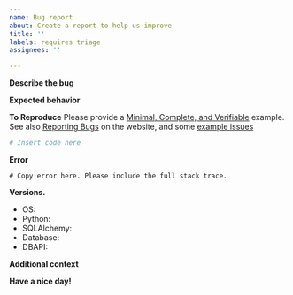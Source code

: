 ```yaml
---
name: Bug report
about: Create a report to help us improve
title: ''
labels: requires triage
assignees: ''

---
```


**Describe the bug**
<!-- A clear and concise description of what the bug is. -->

**Expected behavior**
<!-- A clear and concise description of what you expected to happen. -->

**To Reproduce**
Please provide a [Minimal, Complete, and Verifiable](http://stackoverflow.com/help/mcve) example. 
See also [Reporting Bugs](https://www.sqlalchemy.org/participate.html#bugs) on the website, and some [example issues](https://github.com/sqlalchemy/sqlalchemy/issues?q=label%3A%22great+mcve%22)

```py
# Insert code here
```

**Error**

```
# Copy error here. Please include the full stack trace.
```

**Versions.**
 - OS: 
 - Python:
 - SQLAlchemy:
 - Database:
 - DBAPI:

**Additional context**
<!-- Add any other context about the problem here. -->

**Have a nice day!**
